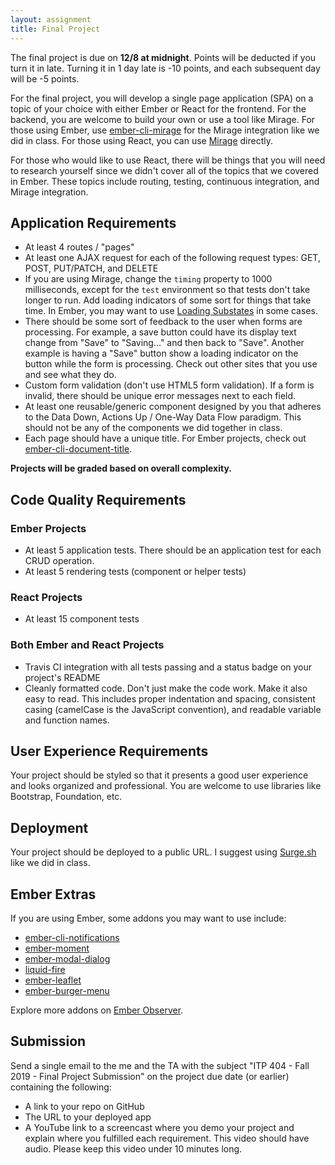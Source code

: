 ```yaml
---
layout: assignment
title: Final Project
---
```


The final project is due on __12/8 at midnight__. Points will be deducted if you turn it in late. Turning it in 1 day late is -10 points, and each subsequent day will be -5 points.

For the final project, you will develop a single page application (SPA) on a topic of your choice with either Ember or React for the frontend. For the backend, you are welcome to build your own or use a tool like Mirage. For those using Ember, use [ember-cli-mirage](https://www.ember-cli-mirage.com/) for the Mirage integration like we did in class. For those using React, you can use [Mirage](https://miragejs.com/) directly.

For those who would like to use React, there will be things that you will need to research yourself since we didn't cover all of the topics that we covered in Ember. These topics include routing, testing, continuous integration, and Mirage integration.

## Application Requirements

* At least 4 routes / "pages"
* At least one AJAX request for each of the following request types: GET, POST, PUT/PATCH, and DELETE
* If you are using Mirage, change the `timing` property to 1000 milliseconds, except for the `test` environment so that tests don't take longer to run. Add loading indicators of some sort for things that take time. In Ember, you may want to use [Loading Substates](https://guides.emberjs.com/release/routing/loading-and-error-substates/) in some cases.
* There should be some sort of feedback to the user when forms are processing. For example, a save button could have its display text change from "Save" to "Saving..." and then back to "Save". Another example is having a "Save" button show a loading indicator on the button while the form is processing. Check out other sites that you use and see what they do.
* Custom form validation (don't use HTML5 form validation). If a form is invalid, there should be unique error messages next to each field.
* At least one reusable/generic component designed by you that adheres to the Data Down, Actions Up / One-Way Data Flow paradigm. This should not be any of the components we did together in class.
* Each page should have a unique title. For Ember projects, check out [ember-cli-document-title](https://www.npmjs.com/package/ember-cli-document-title).

__Projects will be graded based on overall complexity.__

## Code Quality Requirements

### Ember Projects

* At least 5 application tests. There should be an application test for each CRUD operation.
* At least 5 rendering tests (component or helper tests)

### React Projects

* At least 15 component tests

### Both Ember and React Projects

* Travis CI integration with all tests passing and a status badge on your project's README
* Cleanly formatted code. Don't just make the code work. Make it also easy to read. This includes proper indentation and spacing, consistent casing (camelCase is the JavaScript convention), and readable variable and function names.

## User Experience Requirements

Your project should be styled so that it presents a good user experience and looks organized and professional. You are welcome to use libraries like Bootstrap, Foundation, etc.

## Deployment

Your project should be deployed to a public URL. I suggest using [Surge.sh](https://surge.sh/) like we did in class.

## Ember Extras

If you are using Ember, some addons you may want to use include:

* [ember-cli-notifications](http://stonecircle.github.io/ember-cli-notifications/)
* [ember-moment](https://github.com/stefanpenner/ember-moment)
* [ember-modal-dialog](https://github.com/yapplabs/ember-modal-dialog)
* [liquid-fire](https://github.com/ember-animation/liquid-fire)
* [ember-leaflet](https://github.com/miguelcobain/ember-leaflet)
* [ember-burger-menu](https://offirgolan.github.io/ember-burger-menu/)

Explore more addons on [Ember Observer](https://www.emberobserver.com/).

## Submission

Send a single email to the me and the TA with the subject "ITP 404 - Fall 2019 - Final Project Submission" on the project due date (or earlier) containing the following:

* A link to your repo on GitHub
* The URL to your deployed app
* A YouTube link to a screencast where you demo your project and explain where you fulfilled each requirement. This video should have audio. Please keep this video under 10 minutes long.
